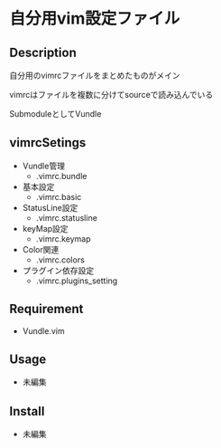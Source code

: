 自分用vim設定ファイル
====

## Description

自分用のvimrcファイルをまとめたものがメイン

vimrcはファイルを複数に分けてsourceで読み込んでいる

SubmoduleとしてVundle

## vimrcSetings

- Vundle管理
  - .vimrc.bundle
- 基本設定
  - .vimrc.basic
- StatusLine設定
  - .vimrc.statusline
- keyMap設定
  - .vimrc.keymap
- Color関連
  - .vimrc.colors
- プラグイン依存設定
  - .vimrc.plugins_setting

## Requirement

- Vundle.vim

## Usage

- 未編集

## Install

- 未編集
